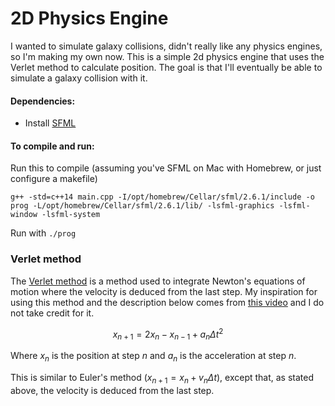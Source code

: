 # 2D Physics Engine

I wanted to simulate galaxy collisions, didn't really like any physics engines, so I'm making my own now. This is a simple 2d physics engine that uses the Verlet method to calculate position. The goal is that I'll eventually be able to simulate a galaxy collision with it.

#### Dependencies:

- Install [SFML](https://www.sfml-dev.org/)

#### To compile and run:

Run this to compile (assuming you've SFML on Mac with Homebrew, or just configure a makefile)

```
g++ -std=c++14 main.cpp -I/opt/homebrew/Cellar/sfml/2.6.1/include -o prog -L/opt/homebrew/Cellar/sfml/2.6.1/lib/ -lsfml-graphics -lsfml-window -lsfml-system
```

Run with ```./prog```

### Verlet method

The [Verlet method](https://en.wikipedia.org/wiki/Verlet_integration#:~:text=Verlet%20integration%20\(French%20pronunciation%3A%20%5B,dynamics%20simulations%20and%20computer%20graphics.) is a method used to integrate Newton's equations of motion where the velocity is deduced from the last step. My inspiration for using this method and the description below comes from [this video](https://www.youtube.com/watch?v=lS_qeBy3aQI) and I do not take credit for it.

$$x_{n+1} = 2x_{n} - x_{n-1} + a_n \Delta t^2$$

Where $x_n$ is the position at step $n$ and $a_n$ is the acceleration at step $n$.

This is similar to Euler's method ($x_{n+1} = x_n + v_n \Delta t$), except that, as stated above, the velocity is deduced from the last step.

